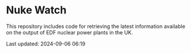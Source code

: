# Nuke Watch

This repository includes code for retrieving the latest information available on the output of EDF nuclear power plants in the UK.

Last updated: 2024-09-06 06:19